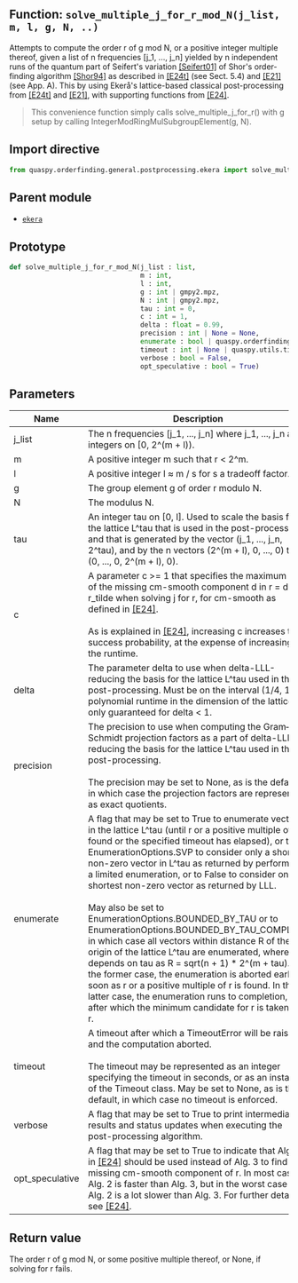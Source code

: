 ## Function: <code>solve\_multiple\_j\_for\_r\_mod\_N(j_list, m, l, g, N, ..)</code>
Attempts to compute the order r of g mod N, or a positive integer multiple thereof, given a list of n frequencies [j_1, ..., j_n] yielded by n independent runs of the quantum part of Seifert's variation [[Seifert01]](https://doi.org/10.1007/3-540-45353-9_24) of Shor's order-finding algorithm [[Shor94]](https://doi.org/10.1109/SFCS.1994.365700) as described in [[E24t]](https://diva-portal.org/smash/get/diva2:1902626/FULLTEXT01.pdf) (see Sect. 5.4) and [[E21]](https://doi.org/10.1515/jmc-2020-0006) (see App. A). This by using Ekerå's lattice-based classical post-processing from [[E24t]](https://diva-portal.org/smash/get/diva2:1902626/FULLTEXT01.pdf) and [[E21]](https://doi.org/10.1515/jmc-2020-0006), with supporting functions from [[E24]](https://doi.org/10.1145/3655026).

> This convenience function simply calls solve_multiple_j_for_r() with g setup by calling IntegerModRingMulSubgroupElement(g, N).

## Import directive
```python
from quaspy.orderfinding.general.postprocessing.ekera import solve_multiple_j_for_r_mod_N
```

## Parent module
- [<code>ekera</code>](README.md)

## Prototype
```python
def solve_multiple_j_for_r_mod_N(j_list : list,
                                 m : int,
                                 l : int,
                                 g : int | gmpy2.mpz,
                                 N : int | gmpy2.mpz,
                                 tau : int = 0,
                                 c : int = 1,
                                 delta : float = 0.99,
                                 precision : int | None = None,
                                 enumerate : bool | quaspy.orderfinding.general.postprocessing.ekera.EnumerationOptions = False,
                                 timeout : int | None | quaspy.utils.timeout.Timeout = None,
                                 verbose : bool = False,
                                 opt_speculative : bool = True)
```

## Parameters
| <b>Name</b> | <b>Description</b> |
| ----------- | ------------------ |
| j_list | The n frequencies [j_1, ..., j_n] where j_1, ..., j_n are integers on [0, 2^(m + l)). |
| m | A positive integer m such that r < 2^m. |
| l | A positive integer l ≈ m / s for s a tradeoff factor. |
| g | The group element g of order r modulo N. |
| N | The modulus N. |
| tau | An integer tau on [0, l]. Used to scale the basis for the lattice L^tau that is used in the post-processing, and that is generated by the vector (j_1, ..., j_n, 2^tau), and by the n vectors (2^(m + l), 0, ..., 0) thru (0, ..., 0, 2^(m + l), 0). |
| c | A parameter c >= 1 that specifies the maximum size of the missing cm-smooth component d in r = d * r_tilde when solving j for r, for cm-smooth as defined in [[E24]](https://doi.org/10.1145/3655026).<br><br>As is explained in [[E24]](https://doi.org/10.1145/3655026), increasing c increases the success probability, at the expense of increasing the runtime. |
| delta | The parameter delta to use when delta-LLL-reducing the basis for the lattice L^tau used in the post-processing. Must be on the interval (1/4, 1]. A polynomial runtime in the dimension of the lattice is only guaranteed for delta < 1. |
| precision | The precision to use when computing the Gram–Schmidt projection factors as a part of delta-LLL-reducing the basis for the lattice L^tau used in the post-processing.<br><br>The precision may be set to None, as is the default, in which case the projection factors are represented as exact quotients. |
| enumerate | A flag that may be set to True to enumerate vectors in the lattice L^tau (until r or a positive multiple of r is found or the specified timeout has elapsed), or to EnumerationOptions.SVP to consider only a shortest non-zero vector in L^tau as returned by performing a limited enumeration, or to False to consider only a shortest non-zero vector as returned by LLL.<br><br>May also be set to EnumerationOptions.BOUNDED_BY_TAU or to EnumerationOptions.BOUNDED_BY_TAU_COMPLETE in which case all vectors within distance R of the origin of the lattice L^tau are enumerated, where R depends on tau as R = sqrt(n + 1) * 2^(m + tau). In the former case, the enumeration is aborted early as soon as r or a positive multiple of r is found. In the latter case, the enumeration runs to completion, after which the minimum candidate for r is taken as r. |
| timeout | A timeout after which a TimeoutError will be raised and the computation aborted.<br><br>The timeout may be represented as an integer specifying the timeout in seconds, or as an instance of the Timeout class. May be set to None, as is the default, in which case no timeout is enforced. |
| verbose | A flag that may be set to True to print intermediary results and status updates when executing the post-processing algorithm. |
| opt_speculative | A flag that may be set to True to indicate that Alg. 2 in [[E24]](https://doi.org/10.1145/3655026) should be used instead of Alg. 3 to find the missing cm-smooth component of r. In most cases, Alg. 2 is faster than Alg. 3, but in the worst case Alg. 2 is a lot slower than Alg. 3. For further details, see [[E24]](https://doi.org/10.1145/3655026). |

## Return value
The order r of g mod N, or some positive multiple thereof, or None, if solving for r fails.


